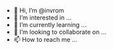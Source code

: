 - 👋 Hi, I’m @invrom
- 👀 I’m interested in ...
- 🌱 I’m currently learning ...
- 💞️ I’m looking to collaborate on ...
- 📫 How to reach me ...

<!---
invrom/invrom is a ✨ special ✨ repository because its `README.md` (this file) appears on your GitHub profile.
You can click the Preview link to take a look at your changes.
--->
